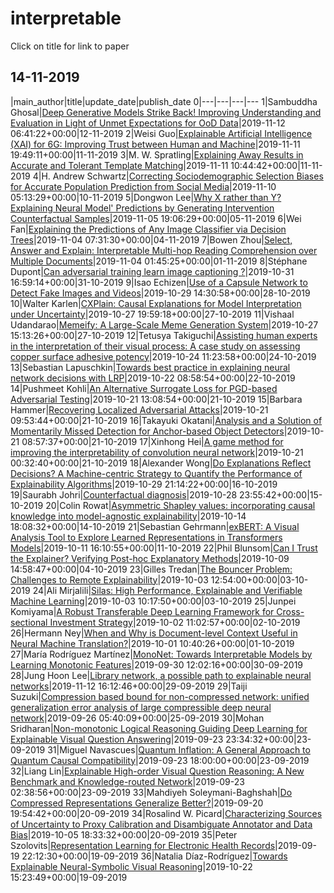 # interpretable
Click on title for link to paper
## 14-11-2019

|main_author|title|update_date|publish_date
0|---|---|---|---
1|Sambuddha Ghosal|[Deep Generative Models Strike Back! Improving Understanding and   Evaluation in Light of Unmet Expectations for OoD Data](http://arxiv.org/abs/1911.04699v1)|2019-11-12 06:41:22+00:00|12-11-2019
2|Weisi Guo|[Explainable Artificial Intelligence (XAI) for 6G: Improving Trust   between Human and Machine](http://arxiv.org/abs/1911.04542v1)|2019-11-11 19:49:11+00:00|11-11-2019
3|M. W. Spratling|[Explaining Away Results in Accurate and Tolerant Template Matching](http://arxiv.org/abs/1911.04169v1)|2019-11-11 10:44:42+00:00|11-11-2019
4|H. Andrew Schwartz|[Correcting Sociodemographic Selection Biases for Accurate Population   Prediction from Social Media](http://arxiv.org/abs/1911.03855v1)|2019-11-10 05:13:29+00:00|10-11-2019
5|Dongwon Lee|[Why X rather than Y? Explaining Neural Model' Predictions by Generating   Intervention Counterfactual Samples](http://arxiv.org/abs/1911.02042v1)|2019-11-05 19:06:29+00:00|05-11-2019
6|Wei Fan|[Explaining the Predictions of Any Image Classifier via Decision Trees](http://arxiv.org/abs/1911.01058v1)|2019-11-04 07:31:30+00:00|04-11-2019
7|Bowen Zhou|[Select, Answer and Explain: Interpretable Multi-hop Reading   Comprehension over Multiple Documents](http://arxiv.org/abs/1911.00484v2)|2019-11-04 01:45:25+00:00|01-11-2019
8|Stéphane Dupont|[Can adversarial training learn image captioning ?](http://arxiv.org/abs/1910.14609v1)|2019-10-31 16:59:14+00:00|31-10-2019
9|Isao Echizen|[Use of a Capsule Network to Detect Fake Images and Videos](http://arxiv.org/abs/1910.12467v2)|2019-10-29 14:30:58+00:00|28-10-2019
10|Walter Karlen|[CXPlain: Causal Explanations for Model Interpretation under Uncertainty](http://arxiv.org/abs/1910.12336v1)|2019-10-27 19:59:18+00:00|27-10-2019
11|Vishaal Udandarao|[Memeify: A Large-Scale Meme Generation System](http://arxiv.org/abs/1910.12279v1)|2019-10-27 15:13:26+00:00|27-10-2019
12|Tetusya Takiguchi|[Assisting human experts in the interpretation of their visual process: A   case study on assessing copper surface adhesive potency](http://arxiv.org/abs/1910.11033v1)|2019-10-24 11:23:58+00:00|24-10-2019
13|Sebastian Lapuschkin|[Towards best practice in explaining neural network decisions with LRP](http://arxiv.org/abs/1910.09840v1)|2019-10-22 08:58:54+00:00|22-10-2019
14|Pushmeet Kohli|[An Alternative Surrogate Loss for PGD-based Adversarial Testing](http://arxiv.org/abs/1910.09338v1)|2019-10-21 13:08:54+00:00|21-10-2019
15|Barbara Hammer|[Recovering Localized Adversarial Attacks](http://arxiv.org/abs/1910.09239v1)|2019-10-21 09:53:44+00:00|21-10-2019
16|Takayuki Okatani|[Analysis and a Solution of Momentarily Missed Detection for Anchor-based   Object Detectors](http://arxiv.org/abs/1910.09212v1)|2019-10-21 08:57:37+00:00|21-10-2019
17|Xinhong Hei|[A game method for improving the interpretability of convolution neural   network](http://arxiv.org/abs/1910.09090v1)|2019-10-21 00:32:40+00:00|21-10-2019
18|Alexander Wong|[Do Explanations Reflect Decisions? A Machine-centric Strategy to   Quantify the Performance of Explainability Algorithms](http://arxiv.org/abs/1910.07387v2)|2019-10-29 21:14:22+00:00|16-10-2019
19|Saurabh Johri|[Counterfactual diagnosis](http://arxiv.org/abs/1910.06772v2)|2019-10-28 23:55:42+00:00|15-10-2019
20|Colin Rowat|[Asymmetric Shapley values: incorporating causal knowledge into   model-agnostic explainability](http://arxiv.org/abs/1910.06358v1)|2019-10-14 18:08:32+00:00|14-10-2019
21|Sebastian Gehrmann|[exBERT: A Visual Analysis Tool to Explore Learned Representations in   Transformers Models](http://arxiv.org/abs/1910.05276v1)|2019-10-11 16:10:55+00:00|11-10-2019
22|Phil Blunsom|[Can I Trust the Explainer? Verifying Post-hoc Explanatory Methods](http://arxiv.org/abs/1910.02065v2)|2019-10-09 14:58:47+00:00|04-10-2019
23|Gilles Tredan|[The Bouncer Problem: Challenges to Remote Explainability](http://arxiv.org/abs/1910.01432v1)|2019-10-03 12:54:00+00:00|03-10-2019
24|Ali Mirjalili|[Silas: High Performance, Explainable and Verifiable Machine Learning](http://arxiv.org/abs/1910.01382v1)|2019-10-03 10:17:50+00:00|03-10-2019
25|Junpei Komiyama|[A Robust Transferable Deep Learning Framework for Cross-sectional   Investment Strategy](http://arxiv.org/abs/1910.01491v1)|2019-10-02 11:02:57+00:00|02-10-2019
26|Hermann Ney|[When and Why is Document-level Context Useful in Neural Machine   Translation?](http://arxiv.org/abs/1910.00294v1)|2019-10-01 10:40:26+00:00|01-10-2019
27|María Rodríguez Martínez|[MonoNet: Towards Interpretable Models by Learning Monotonic Features](http://arxiv.org/abs/1909.13611v1)|2019-09-30 12:02:16+00:00|30-09-2019
28|Jung Hoon Lee|[Library network, a possible path to explainable neural networks](http://arxiv.org/abs/1909.13360v2)|2019-11-12 16:12:46+00:00|29-09-2019
29|Taiji Suzuki|[Compression based bound for non-compressed network: unified   generalization error analysis of large compressible deep neural network](http://arxiv.org/abs/1909.11274v2)|2019-09-26 05:40:09+00:00|25-09-2019
30|Mohan Sridharan|[Non-monotonic Logical Reasoning Guiding Deep Learning for Explainable   Visual Question Answering](http://arxiv.org/abs/1909.10650v1)|2019-09-23 23:34:32+00:00|23-09-2019
31|Miguel Navascues|[Quantum Inflation: A General Approach to Quantum Causal Compatibility](http://arxiv.org/abs/1909.10519v1)|2019-09-23 18:00:00+00:00|23-09-2019
32|Liang Lin|[Explainable High-order Visual Question Reasoning: A New Benchmark and   Knowledge-routed Network](http://arxiv.org/abs/1909.10128v1)|2019-09-23 02:38:56+00:00|23-09-2019
33|Mahdiyeh Soleymani-Baghshah|[Do Compressed Representations Generalize Better?](http://arxiv.org/abs/1909.09706v1)|2019-09-20 19:54:42+00:00|20-09-2019
34|Rosalind W. Picard|[Characterizing Sources of Uncertainty to Proxy Calibration and   Disambiguate Annotator and Data Bias](http://arxiv.org/abs/1909.09285v2)|2019-10-05 18:33:32+00:00|20-09-2019
35|Peter Szolovits|[Representation Learning for Electronic Health Records](http://arxiv.org/abs/1909.09248v1)|2019-09-19 22:12:30+00:00|19-09-2019
36|Natalia Díaz-Rodríguez|[Towards Explainable Neural-Symbolic Visual Reasoning](http://arxiv.org/abs/1909.09065v2)|2019-10-22 15:23:49+00:00|19-09-2019

   